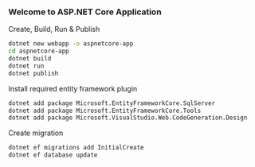 ### Welcome to ASP.NET Core Application

Create, Build, Run & Publish
```bash
dotnet new webapp -o aspnetcore-app
cd aspnetcore-app
dotnet build
dotnet run
dotnet publish
```

Install required entity framework plugin
```bash
dotnet add package Microsoft.EntityFrameworkCore.SqlServer
dotnet add package Microsoft.EntityFrameworkCore.Tools
dotnet add package Microsoft.VisualStudio.Web.CodeGeneration.Design
```

Create migration
```bash
dotnet ef migrations add InitialCreate
dotnet ef database update
```